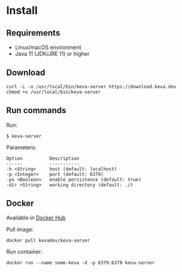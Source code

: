 # Install

## Requirements

- Linux/macOS environment
- Java 11 (JDK/JRE 11) or higher

## Download

```
curl -L -o /usr/local/bin/keva-server https://download.keva.dev
chmod +x /usr/local/bin/keva-server
```

## Run commands

Run:

```
$ keva-server
```

Parameters:

    Option          Description
    ------          -----------
    -h <String>     host (default: localhost)
    -p <Integer>    port (default: 6379)
    -ps <Boolean>   enable persistence (default: true)
    -dir <String>   working directory (default: ./)

## Docker

Available in [Docker Hub](https://hub.docker.com/r/kevadev/keva-server)

Pull image:

```
docker pull kevadev/keva-server
```

Run container:

```
docker run --name some-keva -d -p 6379:6379 keva-server 
```
